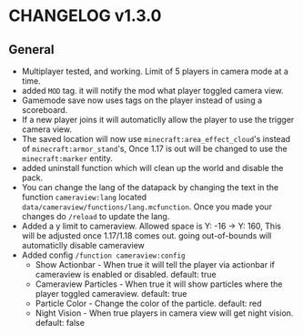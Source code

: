 # CHANGELOG v1.3.0

## General

- Multiplayer tested, and working. Limit of 5 players in camera mode at a time.
- added `MOD` tag. it will notify the mod what player toggled camera view.
- Gamemode save now uses tags on the player instead of using a scoreboard.
- If a new player joins it will automaticlly allow the player to use the trigger camera view.
- The saved location will now use `minecraft:area_effect_cloud`'s instead of `minecraft:armor_stand`'s, Once 1.17 is out will be changed to use the `minecraft:marker` entity.
- added uninstall function which will clean up the world and disable the pack.
- You can change the lang of the datapack by changing the text in the function `cameraview:lang` located `data/cameraview/functions/lang.mcfunction`. Once you made your changes do `/reload` to update the lang.
- Added a y limit to cameraview. Allowed space is Y: -16 -> Y: 160, This will be adjusted once 1.17/1.18 comes out. going out-of-bounds will automaticlly disable cameraview
- Added config `/function cameraview:config`
  - Show Actionbar - When true it will tell the player via actionbar if cameraview is enabled or disabled. default: true
  - Cameraview Particles - When true it will show particles where the player toggled cameraview. default: true
  - Particle Color - Change the color of the particle. default: red
  - Night Vision - When true players in camera view will get night vision. default: false
